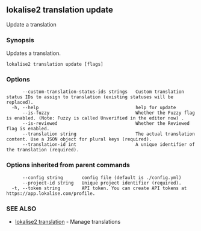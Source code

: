 ## lokalise2 translation update

Update a translation

### Synopsis

Updates a translation.

```
lokalise2 translation update [flags]
```

### Options

```
      --custom-translation-status-ids strings   Custom translation status IDs to assign to translation (existing statuses will be replaced).
  -h, --help                                    help for update
      --is-fuzzy                                Whether the Fuzzy flag is enabled. (Note: Fuzzy is called Unverified in the editor now) .
      --is-reviewed                             Whether the Reviewed flag is enabled.
      --translation string                      The actual translation content. Use a JSON object for plural keys (required).
      --translation-id int                      A unique identifier of the translation (required).
```

### Options inherited from parent commands

```
      --config string       config file (default is ./config.yml)
      --project-id string   Unique project identifier (required).
  -t, --token string        API token. You can create API tokens at https://app.lokalise.com/profile.
```

### SEE ALSO

* [lokalise2 translation](lokalise2_translation.md)	 - Manage translations

